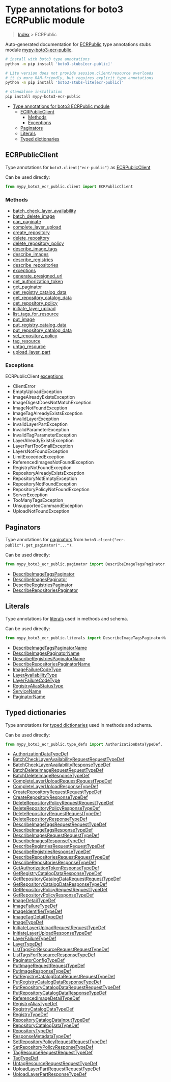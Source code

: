 <a id="type-annotations-for-boto3-ecrpublic-module"></a>

# Type annotations for boto3 ECRPublic module

> [Index](..) > ECRPublic

Auto-generated documentation for
[ECRPublic](https://boto3.amazonaws.com/v1/documentation/api/latest/reference/services/ecr-public.html#ECRPublic)
type annotations stubs module
[mypy-boto3-ecr-public](https://pypi.org/project/mypy-boto3-ecr-public/).

```bash
# install with boto3 type annotations
python -m pip install 'boto3-stubs[ecr-public]'

# Lite version does not provide session.client/resource overloads
# it is more RAM-friendly, but requires explicit type annotations
python -m pip install 'boto3-stubs-lite[ecr-public]'

# standalone installation
pip install mypy-boto3-ecr-public
```

- [Type annotations for boto3 ECRPublic module](#type-annotations-for-boto3-ecrpublic-module)
  - [ECRPublicClient](#ecrpublicclient)
    - [Methods](#methods)
    - [Exceptions](#exceptions)
  - [Paginators](#paginators)
  - [Literals](#literals)
  - [Typed dictionaries](#typed-dictionaries)

<a id="ecrpublicclient"></a>

## ECRPublicClient

Type annotations for `boto3.client("ecr-public")` as
[ECRPublicClient](./client.md)

Can be used directly:

```python
from mypy_boto3_ecr_public.client import ECRPublicClient
```

<a id="methods"></a>

### Methods

- [batch_check_layer_availability](./client.md#batch_check_layer_availability)
- [batch_delete_image](./client.md#batch_delete_image)
- [can_paginate](./client.md#can_paginate)
- [complete_layer_upload](./client.md#complete_layer_upload)
- [create_repository](./client.md#create_repository)
- [delete_repository](./client.md#delete_repository)
- [delete_repository_policy](./client.md#delete_repository_policy)
- [describe_image_tags](./client.md#describe_image_tags)
- [describe_images](./client.md#describe_images)
- [describe_registries](./client.md#describe_registries)
- [describe_repositories](./client.md#describe_repositories)
- [exceptions](./client.md#exceptions)
- [generate_presigned_url](./client.md#generate_presigned_url)
- [get_authorization_token](./client.md#get_authorization_token)
- [get_paginator](./client.md#get_paginator)
- [get_registry_catalog_data](./client.md#get_registry_catalog_data)
- [get_repository_catalog_data](./client.md#get_repository_catalog_data)
- [get_repository_policy](./client.md#get_repository_policy)
- [initiate_layer_upload](./client.md#initiate_layer_upload)
- [list_tags_for_resource](./client.md#list_tags_for_resource)
- [put_image](./client.md#put_image)
- [put_registry_catalog_data](./client.md#put_registry_catalog_data)
- [put_repository_catalog_data](./client.md#put_repository_catalog_data)
- [set_repository_policy](./client.md#set_repository_policy)
- [tag_resource](./client.md#tag_resource)
- [untag_resource](./client.md#untag_resource)
- [upload_layer_part](./client.md#upload_layer_part)

<a id="exceptions"></a>

### Exceptions

ECRPublicClient [exceptions](./client.md#exceptions)

- ClientError
- EmptyUploadException
- ImageAlreadyExistsException
- ImageDigestDoesNotMatchException
- ImageNotFoundException
- ImageTagAlreadyExistsException
- InvalidLayerException
- InvalidLayerPartException
- InvalidParameterException
- InvalidTagParameterException
- LayerAlreadyExistsException
- LayerPartTooSmallException
- LayersNotFoundException
- LimitExceededException
- ReferencedImagesNotFoundException
- RegistryNotFoundException
- RepositoryAlreadyExistsException
- RepositoryNotEmptyException
- RepositoryNotFoundException
- RepositoryPolicyNotFoundException
- ServerException
- TooManyTagsException
- UnsupportedCommandException
- UploadNotFoundException

<a id="paginators"></a>

## Paginators

Type annotations for [paginators](./paginators.md) from
`boto3.client("ecr-public").get_paginator("...")`.

Can be used directly:

```python
from mypy_boto3_ecr_public.paginator import DescribeImageTagsPaginator, ...
```

- [DescribeImageTagsPaginator](./paginators.md#describeimagetagspaginator)
- [DescribeImagesPaginator](./paginators.md#describeimagespaginator)
- [DescribeRegistriesPaginator](./paginators.md#describeregistriespaginator)
- [DescribeRepositoriesPaginator](./paginators.md#describerepositoriespaginator)

<a id="literals"></a>

## Literals

Type annotations for [literals](./literals.md) used in methods and schema.

Can be used directly:

```python
from mypy_boto3_ecr_public.literals import DescribeImageTagsPaginatorName, ...
```

- [DescribeImageTagsPaginatorName](./literals.md#describeimagetagspaginatorname)
- [DescribeImagesPaginatorName](./literals.md#describeimagespaginatorname)
- [DescribeRegistriesPaginatorName](./literals.md#describeregistriespaginatorname)
- [DescribeRepositoriesPaginatorName](./literals.md#describerepositoriespaginatorname)
- [ImageFailureCodeType](./literals.md#imagefailurecodetype)
- [LayerAvailabilityType](./literals.md#layeravailabilitytype)
- [LayerFailureCodeType](./literals.md#layerfailurecodetype)
- [RegistryAliasStatusType](./literals.md#registryaliasstatustype)
- [ServiceName](./literals.md#servicename)
- [PaginatorName](./literals.md#paginatorname)

<a id="typed-dictionaries"></a>

## Typed dictionaries

Type annotations for [typed dictionaries](./type_defs.md) used in methods and
schema.

Can be used directly:

```python
from mypy_boto3_ecr_public.type_defs import AuthorizationDataTypeDef, ...
```

- [AuthorizationDataTypeDef](./type_defs.md#authorizationdatatypedef)
- [BatchCheckLayerAvailabilityRequestRequestTypeDef](./type_defs.md#batchchecklayeravailabilityrequestrequesttypedef)
- [BatchCheckLayerAvailabilityResponseTypeDef](./type_defs.md#batchchecklayeravailabilityresponsetypedef)
- [BatchDeleteImageRequestRequestTypeDef](./type_defs.md#batchdeleteimagerequestrequesttypedef)
- [BatchDeleteImageResponseTypeDef](./type_defs.md#batchdeleteimageresponsetypedef)
- [CompleteLayerUploadRequestRequestTypeDef](./type_defs.md#completelayeruploadrequestrequesttypedef)
- [CompleteLayerUploadResponseTypeDef](./type_defs.md#completelayeruploadresponsetypedef)
- [CreateRepositoryRequestRequestTypeDef](./type_defs.md#createrepositoryrequestrequesttypedef)
- [CreateRepositoryResponseTypeDef](./type_defs.md#createrepositoryresponsetypedef)
- [DeleteRepositoryPolicyRequestRequestTypeDef](./type_defs.md#deleterepositorypolicyrequestrequesttypedef)
- [DeleteRepositoryPolicyResponseTypeDef](./type_defs.md#deleterepositorypolicyresponsetypedef)
- [DeleteRepositoryRequestRequestTypeDef](./type_defs.md#deleterepositoryrequestrequesttypedef)
- [DeleteRepositoryResponseTypeDef](./type_defs.md#deleterepositoryresponsetypedef)
- [DescribeImageTagsRequestRequestTypeDef](./type_defs.md#describeimagetagsrequestrequesttypedef)
- [DescribeImageTagsResponseTypeDef](./type_defs.md#describeimagetagsresponsetypedef)
- [DescribeImagesRequestRequestTypeDef](./type_defs.md#describeimagesrequestrequesttypedef)
- [DescribeImagesResponseTypeDef](./type_defs.md#describeimagesresponsetypedef)
- [DescribeRegistriesRequestRequestTypeDef](./type_defs.md#describeregistriesrequestrequesttypedef)
- [DescribeRegistriesResponseTypeDef](./type_defs.md#describeregistriesresponsetypedef)
- [DescribeRepositoriesRequestRequestTypeDef](./type_defs.md#describerepositoriesrequestrequesttypedef)
- [DescribeRepositoriesResponseTypeDef](./type_defs.md#describerepositoriesresponsetypedef)
- [GetAuthorizationTokenResponseTypeDef](./type_defs.md#getauthorizationtokenresponsetypedef)
- [GetRegistryCatalogDataResponseTypeDef](./type_defs.md#getregistrycatalogdataresponsetypedef)
- [GetRepositoryCatalogDataRequestRequestTypeDef](./type_defs.md#getrepositorycatalogdatarequestrequesttypedef)
- [GetRepositoryCatalogDataResponseTypeDef](./type_defs.md#getrepositorycatalogdataresponsetypedef)
- [GetRepositoryPolicyRequestRequestTypeDef](./type_defs.md#getrepositorypolicyrequestrequesttypedef)
- [GetRepositoryPolicyResponseTypeDef](./type_defs.md#getrepositorypolicyresponsetypedef)
- [ImageDetailTypeDef](./type_defs.md#imagedetailtypedef)
- [ImageFailureTypeDef](./type_defs.md#imagefailuretypedef)
- [ImageIdentifierTypeDef](./type_defs.md#imageidentifiertypedef)
- [ImageTagDetailTypeDef](./type_defs.md#imagetagdetailtypedef)
- [ImageTypeDef](./type_defs.md#imagetypedef)
- [InitiateLayerUploadRequestRequestTypeDef](./type_defs.md#initiatelayeruploadrequestrequesttypedef)
- [InitiateLayerUploadResponseTypeDef](./type_defs.md#initiatelayeruploadresponsetypedef)
- [LayerFailureTypeDef](./type_defs.md#layerfailuretypedef)
- [LayerTypeDef](./type_defs.md#layertypedef)
- [ListTagsForResourceRequestRequestTypeDef](./type_defs.md#listtagsforresourcerequestrequesttypedef)
- [ListTagsForResourceResponseTypeDef](./type_defs.md#listtagsforresourceresponsetypedef)
- [PaginatorConfigTypeDef](./type_defs.md#paginatorconfigtypedef)
- [PutImageRequestRequestTypeDef](./type_defs.md#putimagerequestrequesttypedef)
- [PutImageResponseTypeDef](./type_defs.md#putimageresponsetypedef)
- [PutRegistryCatalogDataRequestRequestTypeDef](./type_defs.md#putregistrycatalogdatarequestrequesttypedef)
- [PutRegistryCatalogDataResponseTypeDef](./type_defs.md#putregistrycatalogdataresponsetypedef)
- [PutRepositoryCatalogDataRequestRequestTypeDef](./type_defs.md#putrepositorycatalogdatarequestrequesttypedef)
- [PutRepositoryCatalogDataResponseTypeDef](./type_defs.md#putrepositorycatalogdataresponsetypedef)
- [ReferencedImageDetailTypeDef](./type_defs.md#referencedimagedetailtypedef)
- [RegistryAliasTypeDef](./type_defs.md#registryaliastypedef)
- [RegistryCatalogDataTypeDef](./type_defs.md#registrycatalogdatatypedef)
- [RegistryTypeDef](./type_defs.md#registrytypedef)
- [RepositoryCatalogDataInputTypeDef](./type_defs.md#repositorycatalogdatainputtypedef)
- [RepositoryCatalogDataTypeDef](./type_defs.md#repositorycatalogdatatypedef)
- [RepositoryTypeDef](./type_defs.md#repositorytypedef)
- [ResponseMetadataTypeDef](./type_defs.md#responsemetadatatypedef)
- [SetRepositoryPolicyRequestRequestTypeDef](./type_defs.md#setrepositorypolicyrequestrequesttypedef)
- [SetRepositoryPolicyResponseTypeDef](./type_defs.md#setrepositorypolicyresponsetypedef)
- [TagResourceRequestRequestTypeDef](./type_defs.md#tagresourcerequestrequesttypedef)
- [TagTypeDef](./type_defs.md#tagtypedef)
- [UntagResourceRequestRequestTypeDef](./type_defs.md#untagresourcerequestrequesttypedef)
- [UploadLayerPartRequestRequestTypeDef](./type_defs.md#uploadlayerpartrequestrequesttypedef)
- [UploadLayerPartResponseTypeDef](./type_defs.md#uploadlayerpartresponsetypedef)
